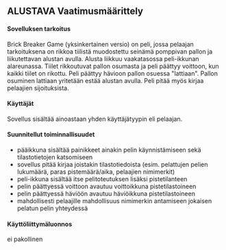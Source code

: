 ## ALUSTAVA Vaatimusmäärittely ##


#### Sovelluksen tarkoitus ####

Brick Breaker Game (yksinkertainen versio) on peli, jossa pelaajan tarkoituksena on rikkoa tiilistä muodostettu seinämä pomppivan pallon ja liikutettavan alustan avulla. Alusta liikkuu vaakatasossa peli-ikkunan alareunassa. Tiilet rikkoutuvat pallon osumasta ja peli päättyy voittoon, kun kaikki tiilet on rikottu. Peli päättyy hävioon pallon osuessa "lattiaan". Pallon osuminen lattiaan yritetään estää alustan avulla. Peli pitää myös kirjaa pelaajien sijoituksista. 

#### Käyttäjät ##

Sovellus sisältää ainoastaan yhden käyttäjätyypin eli pelaajan.

#### Suunnitellut toiminnallisuudet ##

- pääikkuna sisältää painikkeet ainakin pelin käynnistämiseen sekä tilastotietojen katsomiseen
- sovellus pitää kirjaa joistakin tilastotiedoista (esim. pelattujen pelien lukumäärä, paras pistemäärä/aika, pelaajien nimimerkit)
- peli-ikkuna sisältää itse pelitoteutuksen lisäksi pistetilanteen
- pelin päättyessä voittoon avautuu voittoikkuna pistetilastoineen
- pelin päättyessä häviöön avautuu häviöikkuna pistetilastoineen
- mahdollisesti pelaajille mahdollisuus nimimerkin antamiseen jokaisen pelatun pelin yhteydessä


#### Käyttöliittymäluonnos ##

ei pakollinen
